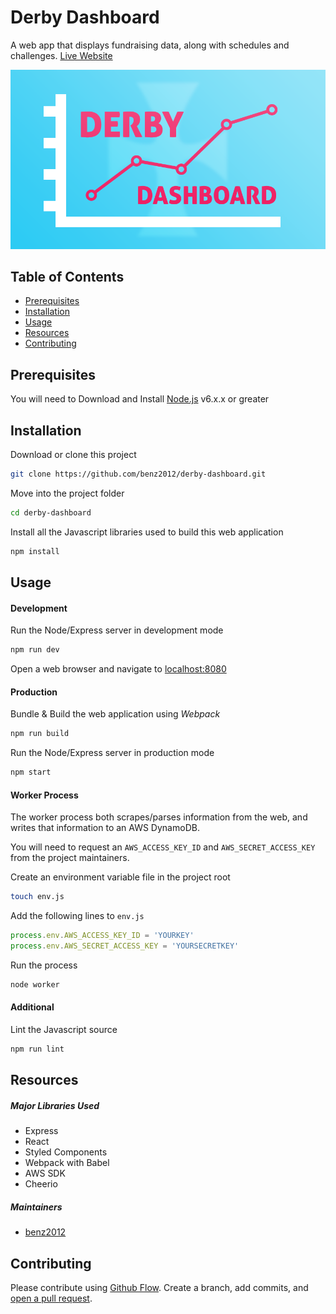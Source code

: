 # Derby Dashboard

A web app that displays fundraising data, along with schedules and challenges.
[Live Website](https://derby-dashboard.herokuapp.com)

![cover image of derby dashboard](public/og_image_v001.png)

## Table of Contents

- [Prerequisites](#prerequisites)
- [Installation](#installation)
- [Usage](#usage)
- [Resources](#resources)
- [Contributing](#contributing)

## Prerequisites

You will need to Download and Install [Node.js](https://nodejs.org/en/download/) v6.x.x or greater

## Installation

Download or clone this project
```bash
git clone https://github.com/benz2012/derby-dashboard.git
```

Move into the project folder
```bash
cd derby-dashboard
```

Install all the Javascript libraries used to build this web application
```bash
npm install
```

## Usage

#### Development

Run the Node/Express server in development mode
```bash
npm run dev
```

Open a web browser and navigate to [localhost:8080](http://localhost:8080)

#### Production

Bundle & Build the web application using *Webpack*
```bash
npm run build
```

Run the Node/Express server in production mode
```bash
npm start
```

#### Worker Process

The worker process both scrapes/parses information from the web, and writes that information to an AWS DynamoDB.

You will need to request an `AWS_ACCESS_KEY_ID` and `AWS_SECRET_ACCESS_KEY` from the project maintainers.

Create an environment variable file in the project root
```bash
touch env.js
```

Add the following lines to `env.js`
```javascript
process.env.AWS_ACCESS_KEY_ID = 'YOURKEY'
process.env.AWS_SECRET_ACCESS_KEY = 'YOURSECRETKEY'

```

Run the process
```bash
node worker
```

#### Additional

Lint the Javascript source
```bash
npm run lint
```

## Resources

##### Major Libraries Used
- Express
- React
- Styled Components
- Webpack with Babel
- AWS SDK
- Cheerio

##### Maintainers
- [benz2012](https://github.com/benz2012)

## Contributing

Please contribute using [Github Flow](https://guides.github.com/introduction/flow/). Create a branch, add commits, and [open a pull request](https://github.com/benz2012/derby-dashboard/compare).
